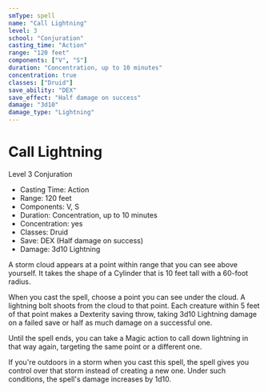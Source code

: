```yaml
---
smType: spell
name: "Call Lightning"
level: 3
school: "Conjuration"
casting_time: "Action"
range: "120 feet"
components: ["V", "S"]
duration: "Concentration, up to 10 minutes"
concentration: true
classes: ["Druid"]
save_ability: "DEX"
save_effect: "Half damage on success"
damage: "3d10"
damage_type: "Lightning"
---
```


# Call Lightning
Level 3 Conjuration

- Casting Time: Action
- Range: 120 feet
- Components: V, S
- Duration: Concentration, up to 10 minutes
- Concentration: yes
- Classes: Druid
- Save: DEX (Half damage on success)
- Damage: 3d10 Lightning

A storm cloud appears at a point within range that you can see above yourself. It takes the shape of a Cylinder that is 10 feet tall with a 60-foot radius.

When you cast the spell, choose a point you can see under the cloud. A lightning bolt shoots from the cloud to that point. Each creature within 5 feet of that point makes a Dexterity saving throw, taking 3d10 Lightning damage on a failed save or half as much damage on a successful one.

Until the spell ends, you can take a Magic action to call down lightning in that way again, targeting the same point or a different one.

If you're outdoors in a storm when you cast this spell, the spell gives you control over that storm instead of creating a new one. Under such conditions, the spell's damage increases by 1d10.
